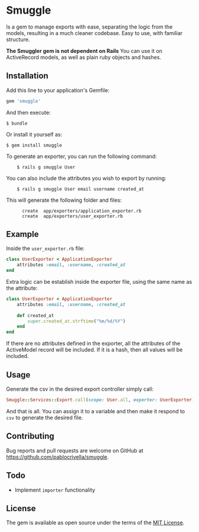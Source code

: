 # Smuggle


Is a gem to manage exports with ease, separating the logic from the models, resulting in a much cleaner codebase. Easy to use, with familiar structure.

**The Smuggler gem is not dependent on Rails**
You can use it on ActiveRecord models, as well as plain ruby objects and hashes.

## Installation


Add this line to your application's Gemfile:

```ruby
gem 'smuggle'
```

And then execute:

    $ bundle

Or install it yourself as:

    $ gem install smuggle
To generate an exporter, you can run the following command:
```
    $ rails g smuggle User
```

You can also include the attributes you wish to export by running:
```
    $ rails g smuggle User email username created_at
```
This will generate the following folder and files:
```
      create  app/exporters/application_exporter.rb
      create  app/exporters/user_exporter.rb
```

## Example


Inside the `user_exporter.rb` file:
```ruby
class UserExporter < ApplicationExporter
    attributes :email, :username, :created_at
end
```
Extra logic can be establish inside the exporter file, using the same name as the attribute:
```ruby
class UserExporter < ApplicationExporter
    attributes :email, :username, :created_at
    
    def created_at
        super.created_at.strftime("%m/%d/%Y")
    end
end
```
If there are no attributes defined in the exporter, all the attributes of the ActiveModel record will be included.
If it is a hash, then all values will be included.

## Usage


Generate the csv in the desired export controller simply call:
```ruby
Smuggle::Services::Export.call(scope: User.all, exporter: UserExporter)
```
And that is all. You can assign it to a variable and then make it respond to `csv` to generate the desired file.
## Contributing

Bug reports and pull requests are welcome on GitHub at https://github.com/pablocrivella/smuggle.

## Todo

- Implement `importer` functionality

## License


The gem is available as open source under the terms of the [MIT License](http://opensource.org/licenses/MIT).
